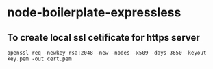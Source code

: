 # node-boilerplate-expressless
## To create local ssl cetificate for https server
	openssl req -newkey rsa:2048 -new -nodes -x509 -days 3650 -keyout key.pem -out cert.pem
